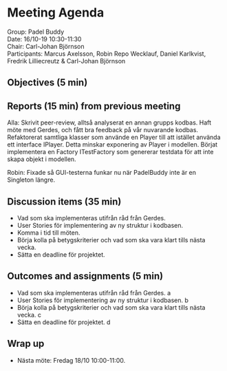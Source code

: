 # Meeting Agenda
Group: Padel Buddy  
Date: 16/10-19 10:30-11:30  
Chair: Carl-Johan Björnson  
Participants: Marcus Axelsson, Robin Repo Wecklauf, Daniel Karlkvist, Fredrik Lilliecreutz & Carl-Johan Björnson

## Objectives (5 min)

## Reports (15 min) from previous meeting

Alla: Skrivit peer-review, alltså analyserat en annan grupps kodbas. Haft möte med Gerdes, och fått bra feedback på vår nuvarande kodbas. Refaktorerat samtliga klasser som använde en Player till att istället använda ett interface IPlayer. Detta minskar exponering av Player i modellen. Börjat implementera en Factory ITestFactory som genererar testdata för att inte skapa objekt i modellen.

Robin: Fixade så GUI-testerna funkar nu när PadelBuddy inte är en Singleton längre.
 
## Discussion items (35 min)
- Vad som ska implementeras utifrån råd från Gerdes.
- User Stories för implementering av ny struktur i kodbasen.
- Komma i tid till möten.
- Börja kolla på betygskriterier och vad som ska vara klart tills nästa vecka.
- Sätta en deadline för projektet.

## Outcomes and assignments (5 min)
- Vad som ska implementeras utifrån råd från Gerdes.
  a
- User Stories för implementering av ny struktur i kodbasen.
  b
- Börja kolla på betygskriterier och vad som ska vara klart tills nästa vecka.
  c
- Sätta en deadline för projektet.
  d

## Wrap up
- Nästa möte: Fredag 18/10 10:00-11:00.

